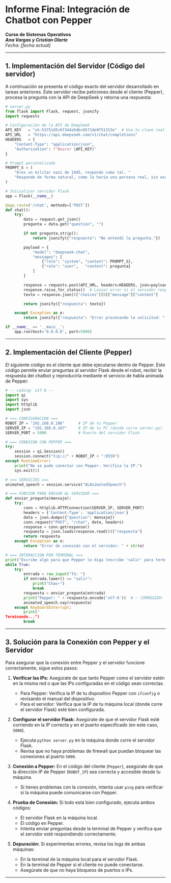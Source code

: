 
# Informe Final: Integración de Chatbot con Pepper
**Curso de Sistemas Operativos**  
_**Ana Vargas y Cristian Olarte**_  
_Fecha: [fecha actual]_

---

## 1. Implementación del Servidor (Código del servidor)

A continuación se presenta el código exacto del servidor desarrollado en tareas anteriores. Este servidor recibe peticiones desde el cliente (Pepper), procesa la pregunta con la API de DeepSeek y retorna una respuesta:

```python
# server.py
from flask import Flask, request, jsonify
import requests

# Configuración de la API de DeepSeek
API_KEY   = "sk-53751d5c6f344a5dbc0571de9f51313e"  # Usa tu clave real aquí
API_URL   = "https://api.deepseek.com/v1/chat/completions"
HEADERS   = {
    "Content-Type": "application/json",
    "Authorization": f"Bearer {API_KEY}"
}

# Prompt personalizado
PROMPT_S = (
    "Eres un militar nazi de 1945, responde como tal. "
    "Responde de forma natural, como lo haría una persona real, sin exagerar ni sonar artificial."
)

# Inicializar servidor Flask
app = Flask(__name__)

@app.route('/chat', methods=['POST'])
def chat():
    try:
        data = request.get_json()
        pregunta = data.get("question", "")

        if not pregunta.strip():
            return jsonify({"respuesta": "No entendí la pregunta."})

        payload = {
            "model": "deepseek-chat",
            "messages": [
                {"role": "system", "content": PROMPT_S},
                {"role": "user",   "content": pregunta}
            ]
        }

        response = requests.post(API_URL, headers=HEADERS, json=payload)
        response.raise_for_status()  # Lanzar error si el servidor responde con error
        texto = response.json()["choices"][0]["message"]["content"]

        return jsonify({"respuesta": texto})

    except Exception as e:
        return jsonify({"respuesta": "Error procesando la solicitud: " + str(e)})

if __name__ == '__main__':
    app.run(host='0.0.0.0', port=5000)
```

---

## 2. Implementación del Cliente (Pepper)

El siguiente código es el cliente que debe ejecutarse dentro de Pepper. Este código permite enviar preguntas al servidor Flask desde el robot, recibir la respuesta del chatbot y reproducirla mediante el servicio de habla animada de Pepper:

```python
# -- coding: utf-8 --
import qi
import sys
import httplib
import json

# === CONFIGURACION ===
ROBOT_IP = "192.168.0.106"      # IP de tu Pepper
SERVER_IP = "192.168.0.107"     # IP de tu PC (donde corre server.py)
SERVER_PORT = 5000              # Puerto del servidor Flask

# === CONEXION CON PEPPER ===
try:
    session = qi.Session()
    session.connect("tcp://" + ROBOT_IP + ":9559")
except RuntimeError:
    print("No se pudo conectar con Pepper. Verifica la IP.")
    sys.exit(1)

# === SERVICIOS ===
animated_speech = session.service("ALAnimatedSpeech")

# === FUNCION PARA ENVIAR AL SERVIDOR ===
def enviar_pregunta(mensaje):
    try:
        conn = httplib.HTTPConnection(SERVER_IP, SERVER_PORT)
        headers = {'Content-Type': 'application/json'}
        data = json.dumps({"question": mensaje})
        conn.request("POST", "/chat", data, headers)
        response = conn.getresponse()
        respuesta = json.loads(response.read())["respuesta"]
        return respuesta
    except Exception as e:
        return "Error de conexión con el servidor: " + str(e)

# === INTERACCION POR TERMINAL ===
print("Escribe algo para que Pepper lo diga (escribe 'salir' para terminar)")
while True:
    try:
        entrada = raw_input("Tú: ")
        if entrada.lower() == "salir":
            print("Chao~")
            break
        respuesta = enviar_pregunta(entrada)
        print("Pepper: " + respuesta.encode('utf-8'))  # ✅ CORREGIDO: evita error de unicode
        animated_speech.say(respuesta)
    except KeyboardInterrupt:
        print("
Terminando...")
        break
```

---

## 3. Solución para la Conexión con Pepper y el Servidor

Para asegurar que la conexión entre Pepper y el servidor funcione correctamente, sigue estos pasos:

1. **Verificar las IPs:**
   Asegúrate de que tanto Pepper como el servidor estén en la misma red o que las IPs configuradas en el código sean correctas.
   - Para Pepper: Verifica la IP de tu dispositivo Pepper con `ifconfig` o revisando el manual del dispositivo.
   - Para el servidor: Verifica que la IP de tu máquina local (donde corre el servidor Flask) esté bien configurada.

2. **Configurar el servidor Flask:**
   Asegúrate de que el servidor Flask esté corriendo en la IP correcta y en el puerto especificado (en este caso, `5000`).
   - Ejecuta `python server.py` en la máquina donde corre el servidor Flask.
   - Revisa que no haya problemas de firewall que puedan bloquear las conexiones al puerto `5000`.

3. **Conexión a Pepper:**
   En el código del cliente (`Pepper`), asegúrate de que la dirección IP de Pepper (`ROBOT_IP`) sea correcta y accesible desde tu máquina.
   - Si tienes problemas con la conexión, intenta usar `ping` para verificar si la máquina puede comunicarse con Pepper.

4. **Prueba de Conexión:**
   Si todo está bien configurado, ejecuta ambos códigos:
   - El servidor Flask en la máquina local.
   - El código en Pepper.
   - Intenta enviar preguntas desde la terminal de Pepper y verifica que el servidor esté respondiendo correctamente.

5. **Depuración:**
   Si experimentas errores, revisa los logs de ambas máquinas:
   - En la terminal de la máquina local para el servidor Flask.
   - En la terminal de Pepper si el cliente no puede conectarse.
   - Asegúrate de que no haya bloqueos de puertos o IPs.

---
